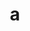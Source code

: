 ---
layout: cake
title:  a
type: cake
bannerimg: /banners/cakebanner
comic: cake_22.png
name: Micro Communication
hovertext: heh heh
next: 23
prev: 21
permalink: cakes/22/
---